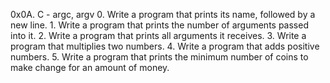 0x0A. C - argc, argv
	0. Write a program that prints its name, followed by a new line.
	1. Write a program that prints the number of arguments passed into it. 
	2. Write a program that prints all arguments it receives.
	3. Write a program that multiplies two numbers.
	4. Write a program that adds positive numbers.
	5. Write a program that prints the minimum number of coins to make change for an amount of money.

